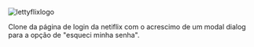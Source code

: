 
  ![lettyflixlogo](https://github.com/LeticiaHalana/lettyflix-login/assets/111353480/309759a0-373f-4364-91be-db9d9d3149ae)

Clone da página de login da netiflix com o acrescimo de um modal dialog para a opção de "esqueci minha senha".


